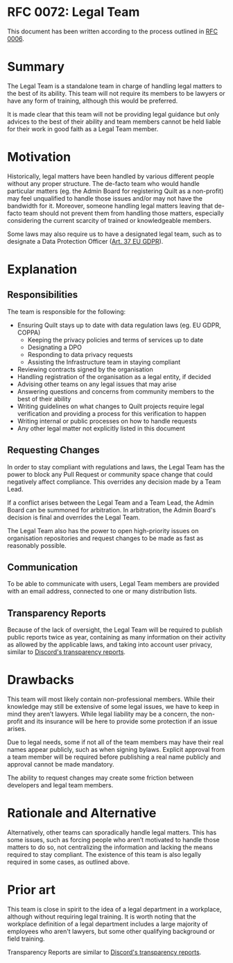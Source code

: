 # RFC 0072: Legal Team

This document has been written according to the process outlined in [RFC 0006](https://github.com/QuiltMC/rfcs/blob/main/structure/0006-governance.md#teams).

# Summary

The Legal Team is a standalone team in charge of handling legal matters to the best of its ability. This team will not require its members to be lawyers 
or have any form of training, although this would be preferred. 

It is made clear that this team will not be providing legal guidance but only advices to the best of their ability and team members cannot be held
liable for their work in good faith as a Legal Team member.

# Motivation

Historically, legal matters have been handled by various different people without any proper structure. The de-facto team who would handle particular 
matters (eg. the Admin Board for registering Quilt as a non-profit) may feel unqualified to handle those issues and/or may not have the bandwidth for it. 
Moreover, someone handling legal matters leaving that de-facto team should not prevent them from handling those matters, especially 
considering the current scarcity of trained or knowledgeable members.

Some laws may also require us to have a designated legal team, such as to designate a Data Protection Officer 
([Art. 37 EU GDPR](https://gdpr-info.eu/art-37-gdpr/)).

# Explanation

## Responsibilities

The team is responsible for the following:

- Ensuring Quilt stays up to date with data regulation laws (eg. EU GDPR, COPPA)
    - Keeping the privacy policies and terms of services up to date
    - Designating a DPO
    - Responding to data privacy requests
    - Assisting the Infrastructure team in staying compliant
- Reviewing contracts signed by the organisation
- Handling registration of the organisation as a legal entity, if decided
- Advising other teams on any legal issues that may arise
- Answering questions and concerns from community members to the best of their ability
- Writing guidelines on what changes to Quilt projects require legal verification and providing a process for this verification to happen
- Writing internal or public processes on how to handle requests
- Any other legal matter not explicitly listed in this document

## Requesting Changes

In order to stay compliant with regulations and laws, the Legal Team has the power to block any Pull Request or community space change that
could negatively affect compliance. This overrides any decision made by a Team Lead.

If a conflict arises between the Legal Team and a Team Lead, the Admin Board can be summoned for arbitration. In arbitration, the 
Admin Board's decision is final and overrides the Legal Team.

The Legal Team also has the power to open high-priority issues on organisation repositories and request changes to be 
made as fast as reasonably possible.

## Communication

To be able to communicate with users, Legal Team members are provided with an email address, connected to one or many distribution lists.

## Transparency Reports

Because of the lack of oversight, the Legal Team will be required to publish public reports twice as year, containing as many information on
their activity as allowed by the applicable laws, and taking into account user privacy, similar to [Discord's transparency reports](https://discord.com/tags/transparency-reports).

# Drawbacks

This team will most likely contain non-professional members. While their knowledge may still be extensive of some legal issues, we have to keep in 
mind they aren’t lawyers.
While legal liability may be a concern, the non-profit and its insurance will be here to provide some protection if an issue arises.

Due to legal needs, some if not all of the team members may have their real names appear publicly, such as when signing bylaws. 
Explicit approval from a team member will be required before publishing a real name publicly and approval cannot be made mandatory.

The ability to request changes may create some friction between developers and legal team members.

# Rationale and Alternative

Alternatively, other teams can sporadically handle legal matters. This has some issues, such as forcing people who aren’t motivated to handle those 
matters to do so, not centralizing the information and lacking the means required to stay compliant. The existence of this team is also legally required
in some cases, as outlined above. 

# Prior art

This team is close in spirit to the idea of a legal department in a workplace, although without requiring legal training. It is worth noting that 
the workplace definition of a legal department includes a large majority of employees who aren't lawyers, but some other qualifying background
or field training.

Transparency Reports are similar to [Discord's transparency reports](https://discord.com/tags/transparency-reports).
